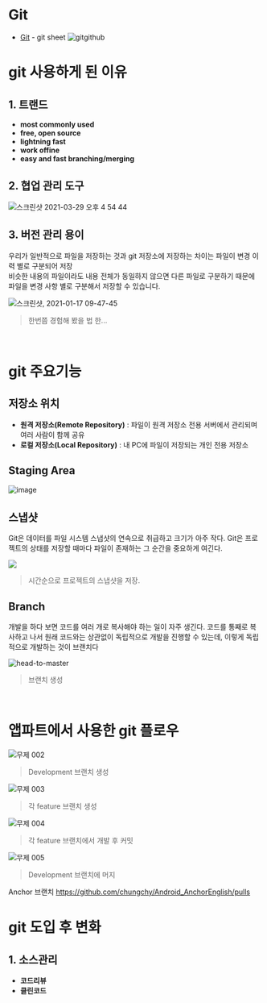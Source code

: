 # Git
* [Git](Git.md) - git sheet
![gitgithub](https://user-images.githubusercontent.com/53849793/112778449-8ade4180-907f-11eb-9d75-9d6df5984de9.png)

# git 사용하게 된 이유
## 1. 트랜드 
* **most commonly used** 
* **free, open source** 
* **lightning fast**
* **work offine**
* **easy and fast branching/merging**

## 2. 협업 관리 도구

![스크린샷 2021-03-29 오후 4 54 44](https://user-images.githubusercontent.com/53849793/112804561-86318180-90af-11eb-9835-5663c530a9c3.png)

## 3. 버전 관리 용이
우리가 일반적으로 파일을 저장하는 것과 git 저장소에 저장하는 차이는 파일이 변경 이력 별로 구분되어 저장<br>
비슷한 내용의 파일이라도 내용 전체가 동일하지 않으면 다른 파일로 구분하기 때문에 파일을 변경 사항 별로 구분해서 저장할 수 있습니다.<br>

![스크린샷, 2021-01-17 09-47-45](https://user-images.githubusercontent.com/53849793/112794747-59c33880-90a2-11eb-8efa-340709221176.png)

> 한번쯤 경험해 봤을 법 한...
> 
<br>

# git 주요기능
## 저장소 위치
* **원격 저장소(Remote Repository)** : 파일이 원격 저장소 전용 서버에서 관리되며 여러 사람이 함께 공유
* **로컬 저장소(Local Repository)** : 내 PC에 파일이 저장되는 개인 전용 저장소
 
## Staging Area

![image](https://user-images.githubusercontent.com/53849793/112796455-f2f34e80-90a4-11eb-9a47-4b1417652189.png)

## 스냅샷

Git은 데이터를 파일 시스템 스냅샷의 연속으로 취급하고 크기가 아주 작다. Git은 프로젝트의 상태를 저장할 때마다 파일이 존재하는 그 순간을 중요하게 여긴다.

<img src="https://git-scm.com/book/en/v2/images/snapshots.png">

> 시간순으로 프로젝트의 스냅샷을 저장.

## Branch

개발을 하다 보면 코드를 여러 개로 복사해야 하는 일이 자주 생긴다. 코드를 통째로 복사하고 나서 원래 코드와는 상관없이 독립적으로 개발을 진행할 수 있는데, 이렇게 독립적으로 개발하는 것이 브랜치다

![head-to-master](https://user-images.githubusercontent.com/53849793/112915431-3b5c4c00-9139-11eb-9f29-2060c1c421e9.png)

> 브랜치 생성

<br>

# 앱파트에서 사용한 git 플로우

![무제 002](https://user-images.githubusercontent.com/53849793/112917727-41086080-913e-11eb-8c7a-59fead60230c.jpeg)
> Development 브랜치 생성

![무제 003](https://user-images.githubusercontent.com/53849793/112917780-5a111180-913e-11eb-8a46-c25b808b4375.jpeg)
> 각 feature 브랜치 생성

![무제 004](https://user-images.githubusercontent.com/53849793/112919032-2daac480-9141-11eb-8ded-c5d7dc0a83f0.jpeg)
> 각 feature 브랜치에서 개발 후 커밋

![무제 005](https://user-images.githubusercontent.com/53849793/112919049-37342c80-9141-11eb-9a23-001a24bc0b47.jpeg)
> Development 브랜치에 머지

Anchor 브랜치 https://github.com/chungchy/Android_AnchorEnglish/pulls

# git 도입 후 변화
## 1. 소스관리
* **코드리뷰**
* **클린코드**
